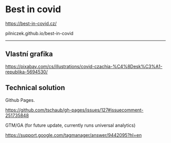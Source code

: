 # Best in covid

https://best-in-covid.cz/

pilniczek.github.io/best-in-covid

---

## Vlastní grafika

https://pixabay.com/cs/illustrations/covid-czachia-%C4%8Desk%C3%A1-republika-5694530/

## Technical solution

Github Pages.

https://github.com/tschaub/gh-pages/issues/127#issuecomment-251735848

GTM/GA (for future update, currently runs universal analytics)

https://support.google.com/tagmanager/answer/9442095?hl=en
